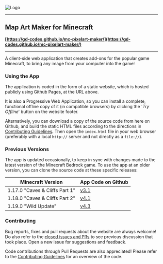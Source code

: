 ![Logo](./images/android-chrome-192x192.png)

------

## Map Art Maker for Minecraft

**[https://gd-codes.github.io/mc-pixelart-maker/](https://gd-codes.github.io/mc-pixelart-maker/)**

------

A client-side web application that creates add-ons for the popular game Minecraft, to bring any image from your computer into the game!

### Using the App

The application is coded in the form of a static website, which is hosted publicly using Github Pages, at the URL above.

It is also a Progressive Web Application, so you can install a complete, functional offline copy of it (in compatible browsers) by clicking the '_Try Offline_' button on the website footer.

Alternatively, you can download a copy of the source code from here on Github, and build the static HTML files according to the directions in [Contributing Guidelines](.github/CONTRIBUTING.md). Then open the `index.html` file in your web browser (preferably with a local `http://` server and not directly as a `file://`).

### Previous Versions

The app is updated occasionally, to keep in sync with changes made to the latest version of the Minecraft Bedrock game. To use the app at an older version, you can clone the source code at these specific releases:

 Minecraft Version | App Code on Github |
| - | - |
| 1.17.0 "Caves & Cliffs Part 1" | [v3.1](https://github.com/gd-codes/mc-pixelart-maker/tree/v3.1) |
| 1.18.0 "Caves & Cliffs Part 2" | [v4.1](https://github.com/gd-codes/mc-pixelart-maker/tree/v4.1) |
| 1.19.0 "Wild Update" | [v4.3](https://github.com/gd-codes/mc-pixelart-maker/tree/v4.3) |

### Contributing

Bug reports, fixes and pull requests about the website are always welcome! Do also refer to the [closed issues and PRs](https://github.com/gd-codes/mc-pixelart-maker/issues?q=is%3Aclosed) to see previous discussion that took place. Open a new issue for suggestions and feedback.

Code contributions through Pull Requests are also appreciated! Please refer to the [Contributing Guidelines](.github/CONTRIBUTING.md) for an overview of the code.
